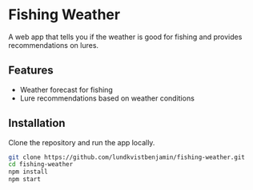 # Fishing Weather
A web app that tells you if the weather is good for fishing and provides recommendations on lures.

## Features
- Weather forecast for fishing
- Lure recommendations based on weather conditions

## Installation
Clone the repository and run the app locally.

```bash
git clone https://github.com/lundkvistbenjamin/fishing-weather.git
cd fishing-weather
npm install
npm start
